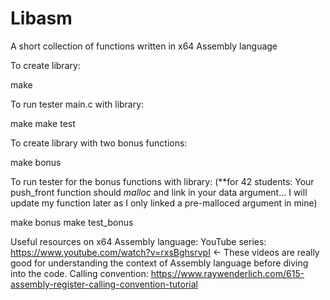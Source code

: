 # Libasm
A short collection of functions written in x64 Assembly language

To create library:

make

To run tester main.c with library:

make
make test

To create library with two bonus functions:

make bonus

To run tester for the bonus functions with library: (**for 42 students: Your push_front function should *malloc* and link in your data argument... I will update my function later as I only linked a pre-malloced argument in mine) 

make bonus
make test_bonus

Useful resources on x64 Assembly language:
YouTube series: https://www.youtube.com/watch?v=rxsBghsrvpI <- These videos are really good for understanding the context of Assembly language before diving into the code.
Calling convention: https://www.raywenderlich.com/615-assembly-register-calling-convention-tutorial
